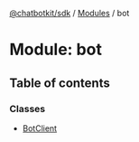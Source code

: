 [@chatbotkit/sdk](../README.md) / [Modules](../modules.md) / bot

# Module: bot

## Table of contents

### Classes

- [BotClient](../classes/bot.BotClient.md)
